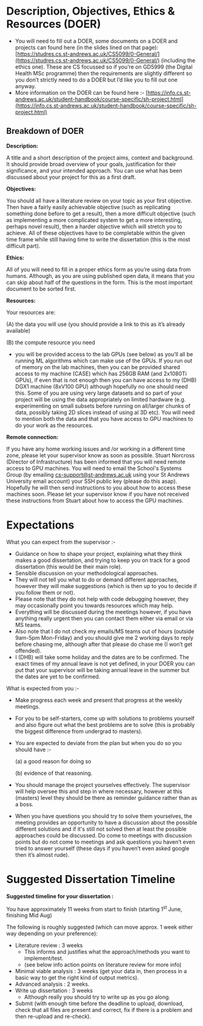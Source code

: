 # Description, Objectives, Ethics & Resources (DOER)

- You will need to fill out a DOER, some documents on a DOER and projects can found here (in the slides lined on that page): [https://studres.cs.st-andrews.ac.uk/CS5099/0-General/](https://studres.cs.st-andrews.ac.uk/CS5099/0-General/) (including the ethics one). These are CS focussed so if you’re on GD5999 (the Digital Health MSc programme) then the requirements are slightly different so you don’t strictly need to do a DOER but I’d like you to fill out one anyway.
- More information on the DOER can be found here :- [https://info.cs.st-andrews.ac.uk/student-handbook/course-specific/sh-project.html](https://info.cs.st-andrews.ac.uk/student-handbook/course-specific/sh-project.html)

## Breakdown of DOER

**Description:**

A title and a short description of the project aims, context and background. It should provide broad overview of your goals, justification for their significance, and your intended approach. You can use what has been discussed about your project for this as a first draft.

**Objectives:**

You should all have a literature review on your topic as your first objective. Then have a fairly easily achievable objective (such as replicating something done before to get a result), then a more difficult objective (such as implementing a more complicated system to get a more interesting, perhaps novel result), then a harder objective which will stretch you to achieve. All of these objectives have to be completable within the given time frame while still having time to write the dissertation (this is the most difficult part).

**Ethics:**

All of you will need to fill in a proper ethics form as you’re using data from humans. Although, as you are using published open data, it means that you can skip about half of the questions in the form. This is the most important document to be sorted first.

**Resources:**

Your resources are:

(A) the data you will use (you should provide a link to this as it’s already available)

(B) the compute resource you need

- you will be provided access to the lab GPUs (see below) as you’ll all be running ML algorithms which can make use of the GPUs. If you run out of memory on the lab machines, then you can be provided shared access to my machine (CASE) which has 256GB RAM (and 2x1080Ti GPUs), if even that is not enough then you can have access to my (DHB) DGX1 machine (8xV100 GPU) although hopefully no one should need this. Some of you are using very large datasets and so part of your project will be using the data appropriately on limited hardware (e.g. experimenting on small subsets before running on all/larger chunks of data, possibly taking 2D slices instead of using al 3D etc). You will need to mention both the data and that you have access to GPU machines to do your work as the resources.

**Remote connection:**

If you have any home working issues and /or working in a different time zone, please let your supervisor know as soon as possible. Stuart Norcross (Director of Infrastructure) has been informed that you will need remote access to GPU machines. You will need to email the School's Systems Group (by emailing cs-support@st-andrews.ac.uk using your St Andrews University email account) your SSH public key (please do this asap). Hopefully he will then send instructions to you about how to access these machines soon. Please let your supervisor know if you have not received these instructions from Stuart about how to access the GPU machines.

# Expectations

What you can expect from the supervisor :-

- Guidance on how to shape your project, explaining what they think makes a good dissertation, and trying to keep you on track for a good dissertation (this would be their main role).
- Sensible discussion on your methodological approaches.
- They will not tell you what to do or demand different approaches, however they will make suggestions (which is then up to you to decide if you follow them or not).
- Please note that they do not help with code debugging however, they may occasionally point you towards resources which may help.
- Everything will be discussed during the meetings however, if you have anything really urgent then you can contact them either via email or via MS teams.
- Also note that I do not check my emails/MS teams out of hours (outside 9am-5pm Mon-Friday) and you should give me 2 working days to reply before chasing me, although after that please do chase me (I won’t get offended).
- I (DHB) will take some holiday and the dates are to be confirmed. The exact times of my annual leave is not yet defined, in your DOER you can put that your supervisor will be taking annual leave in the summer but the dates are yet to be confirmed.

What is expected from you :-

- Make progress each week and present that progress at the weekly meetings.
- For you to be self-starters, come up with solutions to problems yourself and also figure out what the best problems are to solve (this is probably the biggest difference from undergrad to masters).
- You are expected to deviate from the plan but when you do so you should have :-

  (a) a good reason for doing so

  (b) evidence of that reasoning.

- You should manage the project yourselves effectively. The supervisor will help oversee this and step in where necessary, however at this (masters) level they should be there as reminder guidance rather than as a boss.
- When you have questions you should try to solve them yourselves, the meeting provides an opportunity to have a discussion about the possible different solutions and if it's still not solved then at least the possible approaches could be discussed. Do come to meetings with discussion points but do not come to meetings and ask questions you haven’t even tried to answer yourself (these days if you haven’t even asked google then it’s almost rude).

# Suggested Dissertation Timeline

**Suggested timeline for your dissertation :**

You have approximately 11 weeks from start to finish (starting 1<sup>st </sup>June, finishing Mid Aug)

The following is roughly suggested (which can move approx. 1 week either way depending on your preference):

- Literature review : 3 weeks
  - This informs and justifies what the approach/methods you want to implement/test.
  - (see below info action points on literature review for more info)
- Minimal viable analysis : 3 weeks (get your data in, then process in a basic way to get the right kind of output metrics).
- Advanced analysis : 2 weeks.
- Write up dissertation : 3 weeks
  - Although really you should try to write up as you go along.
- Submit (with enough time before the deadline to upload, download, check that all files are present and correct, fix if there is a problem and then re-upload and re-check).
